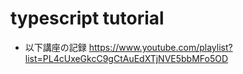 # typescript tutorial
* 以下講座の記録
https://www.youtube.com/playlist?list=PL4cUxeGkcC9gCtAuEdXTjNVE5bbMFo5OD
